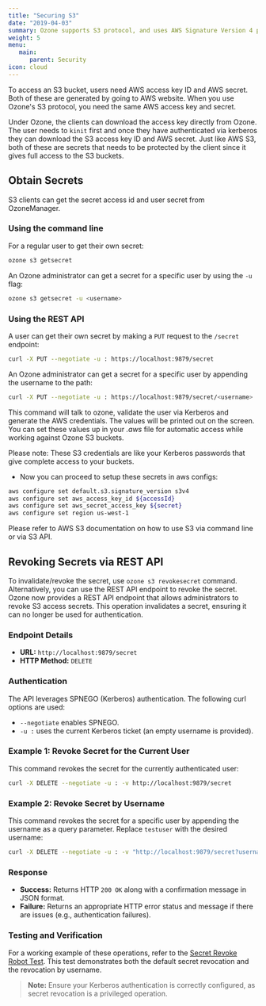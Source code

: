 ```yaml
---
title: "Securing S3"
date: "2019-04-03"
summary: Ozone supports S3 protocol, and uses AWS Signature Version 4 protocol which allows a seamless S3 experience.
weight: 5
menu:
   main:
      parent: Security
icon: cloud
---
```

<!---
  Licensed to the Apache Software Foundation (ASF) under one or more
  contributor license agreements.  See the NOTICE file distributed with
  this work for additional information regarding copyright ownership.
  The ASF licenses this file to You under the Apache License, Version 2.0
  (the "License"); you may not use this file except in compliance with
  the License.  You may obtain a copy of the License at

      http://www.apache.org/licenses/LICENSE-2.0

  Unless required by applicable law or agreed to in writing, software
  distributed under the License is distributed on an "AS IS" BASIS,
  WITHOUT WARRANTIES OR CONDITIONS OF ANY KIND, either express or implied.
  See the License for the specific language governing permissions and
  limitations under the License.
-->

To access an S3 bucket, users need AWS access key ID and AWS secret. Both of
these are generated by going to AWS website. When you use Ozone's S3
protocol, you need the same AWS access key and secret.

Under Ozone, the clients can download the access key directly from Ozone.
The user needs to `kinit` first and once they have authenticated via kerberos
 they can download the S3 access key ID and AWS secret. Just like AWS S3,
 both of these are secrets that needs to be protected by the client since it
 gives full access to the S3 buckets.

## Obtain Secrets

S3 clients can get the secret access id and user secret from OzoneManager.

### Using the command line

For a regular user to get their own secret:
```bash
ozone s3 getsecret
```

An Ozone administrator can get a secret for a specific user by using the `-u` flag:
```bash
ozone s3 getsecret -u <username>
```

### Using the REST API

A user can get their own secret by making a `PUT` request to the `/secret` endpoint:
```bash
curl -X PUT --negotiate -u : https://localhost:9879/secret
```

An Ozone administrator can get a secret for a specific user by appending the username to the path:
```bash
curl -X PUT --negotiate -u : https://localhost:9879/secret/<username>
```

This command will talk to ozone, validate the user via Kerberos and generate
the AWS credentials. The values will be printed out on the screen. You can
set these values up in your _.aws_ file for automatic access while working
against Ozone S3 buckets.

<div class="alert alert-danger" role="alert">
 Please note: These S3 credentials are like your Kerberos passwords
 that give complete access to your buckets.
</div>


* Now you can proceed to setup these secrets in aws configs:

```bash
aws configure set default.s3.signature_version s3v4
aws configure set aws_access_key_id ${accessId}
aws configure set aws_secret_access_key ${secret}
aws configure set region us-west-1
```
Please refer to AWS S3 documentation on how to use S3 via command line or via
S3 API.

## Revoking Secrets via REST API

To invalidate/revoke the secret, use `ozone s3 revokesecret` command.
Alternatively, you can use the REST API endpoint to revoke the secret.
Ozone now provides a REST API endpoint that allows administrators to revoke S3 access secrets. This operation invalidates a secret, ensuring it can no longer be used for authentication.

### Endpoint Details

- **URL:** `http://localhost:9879/secret`
- **HTTP Method:** `DELETE`

### Authentication

The API leverages SPNEGO (Kerberos) authentication. The following curl options are used:
- `--negotiate` enables SPNEGO.
- `-u :` uses the current Kerberos ticket (an empty username is provided).

### Example 1: Revoke Secret for the Current User

This command revokes the secret for the currently authenticated user:

```bash
curl -X DELETE --negotiate -u : -v http://localhost:9879/secret
```

### Example 2: Revoke Secret by Username

This command revokes the secret for a specific user by appending the username as a query parameter. Replace `testuser` with the desired username:

```bash
curl -X DELETE --negotiate -u : -v "http://localhost:9879/secret?username=testuser"
```

### Response

- **Success:** Returns HTTP `200 OK` along with a confirmation message in JSON format.
- **Failure:** Returns an appropriate HTTP error status and message if there are issues (e.g., authentication failures).

### Testing and Verification

For a working example of these operations, refer to the [Secret Revoke Robot Test](https://raw.githubusercontent.com/apache/ozone/refs/heads/master/hadoop-ozone/dist/src/main/smoketest/s3/secretrevoke.robot). This test demonstrates both the default secret revocation and the revocation by username.

> **Note:** Ensure your Kerberos authentication is correctly configured, as secret revocation is a privileged operation.
